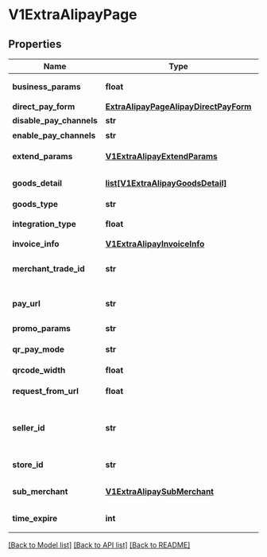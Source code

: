 # V1ExtraAlipayPage

## Properties
Name | Type | Description | Notes
------------ | ------------- | ------------- | -------------
**business_params** | **float** | 业务扩展参数 | 
**direct_pay_form** | [**ExtraAlipayPageAlipayDirectPayForm**](ExtraAlipayPageAlipayDirectPayForm.md) |  | [optional] 
**disable_pay_channels** | **str** | 禁用渠道 | 
**enable_pay_channels** | **str** | 可用渠道 | 
**extend_params** | [**V1ExtraAlipayExtendParams**](V1ExtraAlipayExtendParams.md) | 业务扩展参数 | [optional] 
**goods_detail** | [**list[V1ExtraAlipayGoodsDetail]**](V1ExtraAlipayGoodsDetail.md) | 商品明细列表 | [optional] 
**goods_type** | **str** | 商品类型 | 
**integration_type** | **float** | 支付宝用户ID | 
**invoice_info** | [**V1ExtraAlipayInvoiceInfo**](V1ExtraAlipayInvoiceInfo.md) | 发票信息 | [optional] 
**merchant_trade_id** | **str** | [ONLY IN RESPONSE] 商户订单号 | 
**pay_url** | **str** | [ONLY IN RESPONSE] 支付链接 | 
**promo_params** | **str** | 优惠参数 | 
**qr_pay_mode** | **str** | 扫码支付模式 | 
**qrcode_width** | **float** | 二维码宽度 | 
**request_from_url** | **float** | 请求来源地址 | 
**seller_id** | **str** | [ONLY IN RESPONSE] 收款支付宝用户ID | 
**store_id** | **str** | 商户门店编号 | 
**sub_merchant** | [**V1ExtraAlipaySubMerchant**](V1ExtraAlipaySubMerchant.md) | 二级商户信息 | [optional] 
**time_expire** | **int** | 订单失效时间 | [optional] 

[[Back to Model list]](../README.md#documentation-for-models) [[Back to API list]](../README.md#documentation-for-api-endpoints) [[Back to README]](../README.md)


